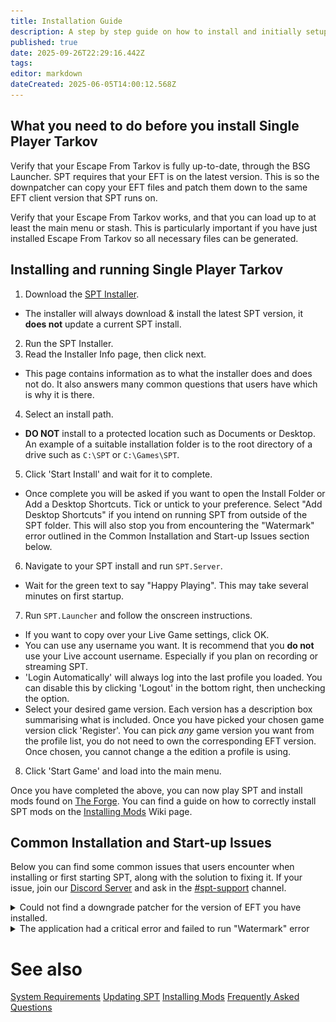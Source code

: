```yaml
---
title: Installation Guide
description: A step by step guide on how to install and initially setup Single Player Tarkov.
published: true
date: 2025-09-26T22:29:16.442Z
tags: 
editor: markdown
dateCreated: 2025-06-05T14:00:12.568Z
---
```


## What you need to do before you install Single Player Tarkov
Verify that your Escape From Tarkov is fully up-to-date, through the BSG Launcher.
SPT requires that your EFT is on the latest version. This is so the downpatcher can copy your EFT files and patch them down to the same EFT client version that SPT runs on.

Verify that your Escape From Tarkov works, and that you can load up to at least the main menu or stash.
This is particularly important if you have just installed Escape From Tarkov so all necessary files can be generated.

## Installing and running Single Player Tarkov
1. Download the [SPT Installer](https://ligma.waffle-lord.net/SPTInstaller.exe).
- The installer will always download & install the latest SPT version, it **does not** update a current SPT install.
2. Run the SPT Installer.
3. Read the Installer Info page, then click next.
- This page contains information as to what the installer does and does not do. It also answers many common questions that users have which is why it is there.
4. Select an install path. 
- **DO NOT** install to a protected location such as Documents or Desktop. An example of a suitable installation folder is to the root directory of a drive such as `C:\SPT` or `C:\Games\SPT`.
5. Click 'Start Install' and wait for it to complete.
- Once complete you will be asked if you want to open the Install Folder or Add a Desktop Shortcuts. Tick or untick to your preference. Select "Add Desktop Shortcuts" if you intend on running SPT from outside of the SPT folder. This will also stop you from encountering the "Watermark" error outlined in the Common Installation and Start-up Issues section below.
6. Navigate to your SPT install and run `SPT.Server`.
- Wait for the green text to say "Happy Playing". This may take several minutes on first startup.
7. Run `SPT.Launcher` and follow the onscreen instructions.
- If you want to copy over your Live Game settings, click OK. 
- You can use any username you want. It is recommend that you **do not** use your Live account username. Especially if you plan on recording or streaming SPT.
- 'Login Automatically' will always log into the last profile you loaded. You can disable this by clicking 'Logout' in the bottom right, then unchecking the option.
- Select your desired game version. Each version has a description box summarising what is included. Once you have picked your chosen game version click 'Register'. You can pick *any* game version you want from the profile list, you do not need to own the corresponding EFT version. Once chosen, you cannot change a the edition a profile is using.
8. Click 'Start Game' and load into the main menu.

Once you have completed the above, you can now play SPT and install mods found on [The Forge](https://forge.sp-tarkov.com/). You can find a guide on how to correctly install SPT mods on the [Installing Mods](https://wiki.sp-tarkov.com/Installing_Mods) Wiki page.

## Common Installation and Start-up Issues
Below you can find some common issues that users encounter when installing or first starting SPT, along with the solution to fixing it. If your issue, join our [Discord Server](http://discord.sp-tarkov.com/) and ask in the [#spt-support](https://discord.com/channels/875684761291599922/1172730102119944222) channel.

<details>
<summary>Could not find a downgrade patcher for the version of EFT you have installed.</summary>
<br>
<img src="/installernewpatch.png" style="border: 2px solid grey;" alt="Patcher Error">

  There is a new EFT update and either the SPT Development Team needs to update the downpatcher or you have not updated your EFT via the BSG Launcher.

</details>

<details>
<summary>The application had a critical error and failed to run "Watermark" error</summary>
<br>
<img src="/failedshortcuts.png" style="border: 2px solid grey;" alt="Watermark Error">

This happens because you have moved the `SPT.Server` and/or the `SPT.Launcher`, out of your SPT install folder. 
You will need to move these back into your SPT install folder and create desktop shortcuts of these. You can do this by right-clicking the executables and then Send To > Desktop (Shortcut).
</details>

# See also
[System Requirements](/system-requirements)
[Updating SPT](/Updating_SPT)
[Installing Mods](/Installing_Mods)
[Frequently Asked Questions](/FAQs)